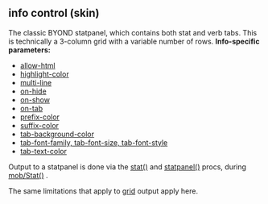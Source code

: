 ## info control (skin)


The classic BYOND statpanel, which contains both stat and verb
tabs. This is technically a 3-column grid with a variable number of
rows.
**Info-specific parameters:**
+   [allow-html](/ref/%7Bskin%7D/param/allow-html.md) 
+   [highlight-color](/ref/%7Bskin%7D/param/highlight-color.md) 
+   [multi-line](/ref/%7Bskin%7D/param/multi-line.md) 
+   [on-hide](/ref/%7Bskin%7D/param/on-hide.md) 
+   [on-show](/ref/%7Bskin%7D/param/on-show.md) 
+   [on-tab](/ref/%7Bskin%7D/param/on-tab.md) 
+   [prefix-color](/ref/%7Bskin%7D/param/prefix-color.md) 
+   [suffix-color](/ref/%7Bskin%7D/param/suffix-color.md) 
+   [tab-background-color](/ref/%7Bskin%7D/param/tab-background-color.md) 
+   [tab-font-family, tab-font-size,
    tab-font-style](/ref/%7Bskin%7D/param/tab-font.md) 
+   [tab-text-color](/ref/%7Bskin%7D/param/tab-text-color.md) 


Output to a statpanel is done via the
[stat()](/ref/proc/stat.md)  and [statpanel()](/ref/proc/statpanel.md) 
procs, during [mob/Stat()](/ref/atom/proc/stat.md) . 

The same
limitations that apply to [grid](/ref/%7Bskin%7D/control/grid.md) output apply
here.